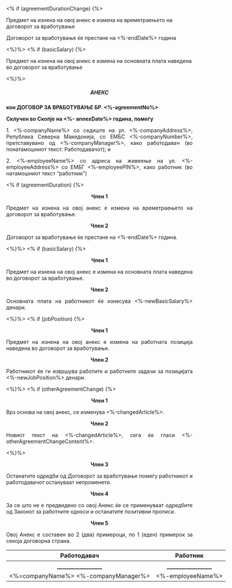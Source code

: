 
<% if (agreementDurationChange) {%>
<p> Предмет на изнена на овој анекс е измена на времетраењето на договорот за вработување</p>
<p> Договорот за вработување ќе престане на <%-endDate%> година </p>
<%}%>
<% if (basicSalary) {%>
<p> Предмет на изнена на овој анекс е измена на основната плата наведена во договорот за вработување</p>
<%}%>



<h5 style="text-align: center; font-weight: bold">АНЕКС </h5>
<h7 style="text-align: center; font-weight: bold">кон ДОГОВОР ЗА ВРАБОТУВАЊЕ БР.  <%-agreementNo%> </h7>

<p style="text-align: justify; font-weight: bold">Склучен во Скопје на <%- annexDate%> година, помеѓу </p>
<p style="text-align: justify; font-weight: normal">1.	<%-companyName%> со седиште на ул. <%-companyAddress%>, Република Северна Македонија, со ЕМБС <%-companyNumber%>, претставувано од <%-companyManager%>, како работодавач (во понатамошниот текст: Работодавачот); и
<p style="text-align: justify; font-weight: normal">2.	<%-employeeName%> со адреса на живеење на ул. <%-employeeAddress%> со ЕМБГ <%-employeePIN%>, како работник (во натамошниот текст  “работник”)

<% if (agreementDuration) {%>
<p style="text-align: center; font-weight: bold">Член 1
<p style="text-align: justify; font-weight: normal"> Предмет на изнена на овој анекс е измена на времетраењето на договорот за вработување.</p>
<p style="text-align: center; font-weight: bold">Член 2
<p style="text-align: justify; font-weight: normal"> Договорот за вработување ќе престане на <%-endDate%> година. </p>
<%}%>
<% if (basicSalary) {%>
<p style="text-align: center; font-weight: bold">Член 1
<p style="text-align: justify; font-weight: normal">Предмет на изнена на овој анекс е измена на основната плата наведена во договорот за вработување.</p>
<p style="text-align: center; font-weight: bold">Член 2
<p style="text-align: justify; font-weight: normal"> Основната плата на работникот ќе изнесува <%-newBasicSalary%> денари. </p>
<%}%>
<% if (jobPosition) {%><p style="text-align: center; font-weight: bold">Член 1
<p style="text-align: justify; font-weight: normal"> Предмет на изнена на овој анекс е измена на работната позиција наведена во договорот за вработување.</p>
<p style="text-align: center; font-weight: bold">Член 2
<p style="text-align: justify; font-weight: normal">Работникот ќе ги извршува работите и работните задачи за позицијата <%-newJobPosition%> денари. </p>
<%}%>
<% if (otherAgreementChange) {%>
<p style="text-align: center; font-weight: bold">Член 1
<p style="text-align: justify; font-weight: normal"> Врз основа на овој анекс, се изменува <%-changedArticle%>. </p>
<p style="text-align: center; font-weight: bold">Член 2
<p style="text-align: justify; font-weight: normal"> Новиот текст на <%-changedArticle%>, сега ќе гласи <%-otherAgreementChangeContent%>.</p>
<%}%>

<p style="text-align: center; font-weight: bold">Член 3
<p style="text-align: justify; font-weight: normal">Останатите одредби од Договорот за вработување помеѓу работникот и работодавачот остануваат непроменети. 

<p style="text-align: center; font-weight: bold">Член 4
<p style="text-align: justify; font-weight: normal">За се што не е предвидено со овој Анекс ќе се применуваат одредбите од Законот за работните односи и останатите позитивни прописи.

<p style="text-align: center; font-weight: bold">Член 5
<p style="text-align: justify; font-weight: normal">Овој Анекс е составен во 2 (два) примероци, по 1 (еден) примерок за секоја договорна страна. 

<div style="text-align: center">
<table style="width:200%" >
  <tr>
    <th>Работодавач</th>
    <th>Работник</th>
  </tr>
  <tr>
    <th>________________</th>
    <th>________________</th>
  </tr>
  <tr>
    <td><%=companyName%> <%-companyManager%></td>
    <td><%-employeeName%></td>
  </tr>
</table>
</div>

